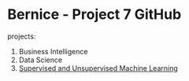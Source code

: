 # Bernice - Project 7 GitHub
projects:

1. Business Intelligence
2. Data Science
3. [Supervised and Unsupervised Machine Learning](https://github.com/BNTran125/Project7GitHub/blob/main/Bernice_Tran_Project_5_6.ipynb)


